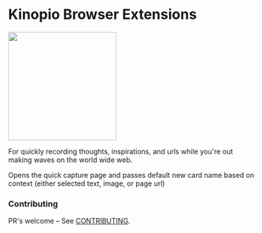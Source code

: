 # Kinopio Browser Extensions

<img src="https://us-east-1.linodeobjects.com/kinopio-uploads/DBu2iN5CC5i5f4VOqB2lI/SPPOKY-WITCH.png" width="220">

For quickly recording thoughts, inspirations, and urls while you're out making waves on the world wide web.

Opens the quick capture page and passes default new card name based on context (either selected text, image, or page url)

### Contributing

PR's welcome – See [CONTRIBUTING](CONTRIBUTING.md).

